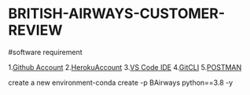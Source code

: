 # BRITISH-AIRWAYS-CUSTOMER-REVIEW 

#software requirement

1.[Github Account](https://github.com)
2.[HerokuAccount](https://heroku.com)
3.[VS Code IDE](https:\\code.visualstudio.com)
4.[GitCLI](https://git-scm.com/book/en/v2/)
5.[POSTMAN](https://www.postman.com/)

create a new environment-conda create -p BAirways python==3.8 -y
